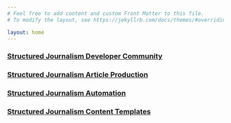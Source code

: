 ```yaml
---
# Feel free to add content and custom Front Matter to this file.
# To modify the layout, see https://jekyllrb.com/docs/themes/#overriding-theme-defaults

layout: home
---
```


### [Structured Journalism Developer Community](https://github.dxc.com/AppliedAICoEGarages/structured-journalism-developer-community)

### [Structured Journalism Article Production](https://github.dxc.com/AppliedAICoEGarages/structured-journalism-article-production)

### [Structured Journalism Automation](https://github.dxc.com/AppliedAICoEGarages/structured-journalism-automation)

### [Structured Journalism Content Templates](https://github.dxc.com/AppliedAICoEGarages/structured-journalism-content-templates)



